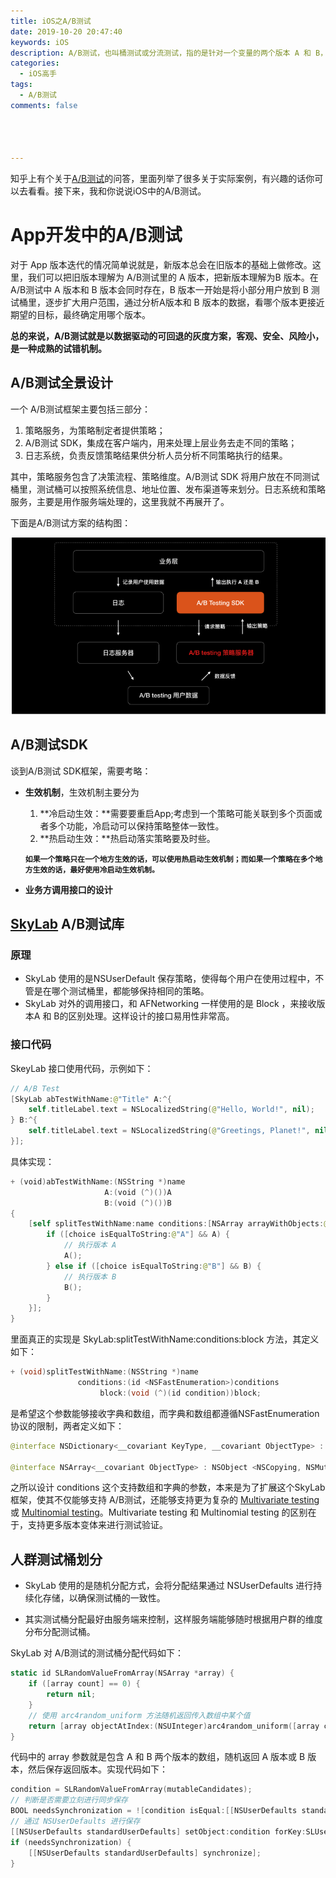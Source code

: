 ```yaml
---
title: iOS之A/B测试
date: 2019-10-20 20:47:40
keywords: iOS
description: A/B测试，也叫桶测试或分流测试，指的是针对一个变量的两个版本 A 和 B，来测试用户的不同反应，从而判断出哪个版本更有效，类似统计学领域使用的双样本假设测试。简单地说，A/B测试就是检查App 的不同用户在使用不同版本的功能时，哪个版本的用户反馈最好。
categories: 
  - iOS高手
tags:
  - A/B测试
comments: false




---
```


知乎上有个关于[A/B测试](https://www.zhihu.com/question/20045543)的问答，里面列举了很多关于实际案例，有兴趣的话你可以去看看。接下来，我和你说说iOS中的A/B测试。

# App开发中的A/B测试

对于 App 版本迭代的情况简单说就是，新版本总会在旧版本的基础上做修改。这里，我们可以把旧版本理解为 A/B测试里的 A 版本，把新版本理解为B 版本。在 A/B测试中 A 版本和 B 版本会同时存在，B 版本一开始是将小部分用户放到 B 测试桶里，逐步扩大用户范围，通过分析A版本和 B 版本的数据，看哪个版本更接近期望的目标，最终确定用哪个版本。

**总的来说，A/B测试就是以数据驱动的可回退的灰度方案，客观、安全、风险小，是一种成熟的试错机制。**

## A/B测试全景设计

一个 A/B测试框架主要包括三部分：

1. 策略服务，为策略制定者提供策略；
2. A/B测试 SDK，集成在客户端内，用来处理上层业务去走不同的策略；
3. 日志系统，负责反馈策略结果供分析人员分析不同策略执行的结果。

其中，策略服务包含了决策流程、策略维度。A/B测试 SDK 将用户放在不同测试桶里，测试桶可以按照系统信息、地址位置、发布渠道等来划分。日志系统和策略服务，主要是用作服务端处理的，这里我就不再展开了。

下面是A/B测试方案的结构图：

![image](https://raw.githubusercontent.com/HaviLee/Blog-Images/master/高手/201910281357.png)

## A/B测试SDK

谈到A/B测试 SDK框架，需要考略：

- **生效机制**，生效机制主要分为

  1. **冷启动生效：**需要要重启App;考虑到一个策略可能关联到多个页面或者多个功能，冷启动可以保持策略整体一致性。
  2. **热启动生效：**热启动落实策略要及时些。

  **`如果一个策略只在一个地方生效的话，可以使用热启动生效机制；而如果一个策略在多个地方生效的话，最好使用冷启动生效机制。`**

- **业务方调用接口的设计**

## [SkyLab](https://github.com/mattt/SkyLab) A/B测试库

### 原理

- SkyLab 使用的是NSUserDefault 保存策略，使得每个用户在使用过程中，不管是在哪个测试桶里，都能够保持相同的策略。
-  SkyLab 对外的调用接口，和 AFNetworking 一样使用的是 Block ，来接收版本A 和 B的区别处理。这样设计的接口易用性非常高。

### 接口代码

SkeyLab 接口使用代码，示例如下：

```swift
// A/B Test
[SkyLab abTestWithName:@"Title" A:^{
    self.titleLabel.text = NSLocalizedString(@"Hello, World!", nil);
} B:^{
    self.titleLabel.text = NSLocalizedString(@"Greetings, Planet!", nil);
}];
```

具体实现：

```swift
+ (void)abTestWithName:(NSString *)name
                     A:(void (^)())A
                     B:(void (^)())B
{
    [self splitTestWithName:name conditions:[NSArray arrayWithObjects:@"A", @"B", nil] block:^(NSString *choice) {
        if ([choice isEqualToString:@"A"] && A) {
            // 执行版本 A
            A();
        } else if ([choice isEqualToString:@"B"] && B) {
            // 执行版本 B
            B();
        }
    }];
}
```

里面真正的实现是 SkyLab:splitTestWithName:conditions:block 方法，其定义如下：

```objective-c
+ (void)splitTestWithName:(NSString *)name
               conditions:(id <NSFastEnumeration>)conditions
                    block:(void (^)(id condition))block;
```

是希望这个参数能够接收字典和数组，而字典和数组都遵循NSFastEnumeration 协议的限制，两者定义如下：

```swift
@interface NSDictionary<__covariant KeyType, __covariant ObjectType> : NSObject <NSCopying, NSMutableCopying, NSSecureCoding, NSFastEnumeration>

@interface NSArray<__covariant ObjectType> : NSObject <NSCopying, NSMutableCopying, NSSecureCoding, NSFastEnumeration>

```

之所以设计 conditions 这个支持数组和字典的参数，本来是为了扩展这个SkyLab 框架，使其不仅能够支持 A/B测试，还能够支持更为复杂的 [Multivariate testing](https://en.wikipedia.org/wiki/Multivariate_statistics)或 [Multinomial testing](https://en.wikipedia.org/wiki/Multinomial_test)。Multivariate testing 和 Multinomial testing 的区别在于，支持更多版本变体来进行测试验证。

## 人群测试桶划分

- SkyLab 使用的是随机分配方式，会将分配结果通过 NSUserDefaults 进行持续化存储，以确保测试桶的一致性。

- 其实测试桶分配最好由服务端来控制，这样服务端能够随时根据用户群的维度分布分配测试桶。

SkyLab 对 A/B测试的测试桶分配代码如下：

```swift
static id SLRandomValueFromArray(NSArray *array) {
    if ([array count] == 0) {
        return nil;
    }
    // 使用 arc4random_uniform 方法随机返回传入数组中某个值
    return [array objectAtIndex:(NSUInteger)arc4random_uniform([array count])];
}
```

代码中的 array 参数就是包含 A 和 B 两个版本的数组，随机返回 A 版本或 B 版本，然后保存返回版本。实现代码如下：

```swift
condition = SLRandomValueFromArray(mutableCandidates);
// 判断是否需要立刻进行同步保存
BOOL needsSynchronization = ![condition isEqual:[[NSUserDefaults standardUserDefaults] objectForKey:SLUserDefaultsKeyForTestName(name)]];
// 通过 NSUserDefaults 进行保存
[[NSUserDefaults standardUserDefaults] setObject:condition forKey:SLUserDefaultsKeyForTestName(name)];
if (needsSynchronization) {
    [[NSUserDefaults standardUserDefaults] synchronize];
}
```



